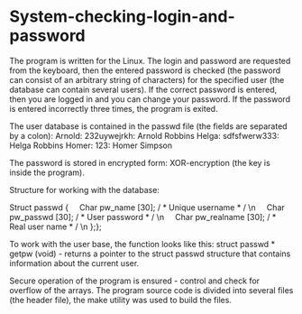# System-checking-login-and-password
The program is written for the Linux.
The login and password are requested from the keyboard, then the entered password is checked (the password can consist of an arbitrary string of characters) for the specified user (the database can contain several users).
If the correct password is entered, then you are logged in and you can change your password.
If the password is entered incorrectly three times, the program is exited.

The user database is contained in the passwd file (the fields are separated by a colon):
Arnold: 232uywejrkh: Arnold Robbins
Helga: sdfsfwerw333: Helga Robbins
Homer: 123: Homer Simpson

The password is stored in encrypted form: XOR-encryption (the key is inside the program).

Structure for working with the database:

Struct passwd {
    Char pw_name [30]; / * Unique username * / \n
    Char pw_passwd [30]; / * User password * / \n
    Char pw_realname [30]; / * Real user name * / \n
};};

To work with the user base, the function looks like this: struct passwd * getpw (void) - returns a pointer to the struct passwd structure that contains information about the current user.

Secure operation of the program is ensured - control and check for overflow of the arrays.
The program source code is divided into several files (the header file), the make utility was used to build the files.
